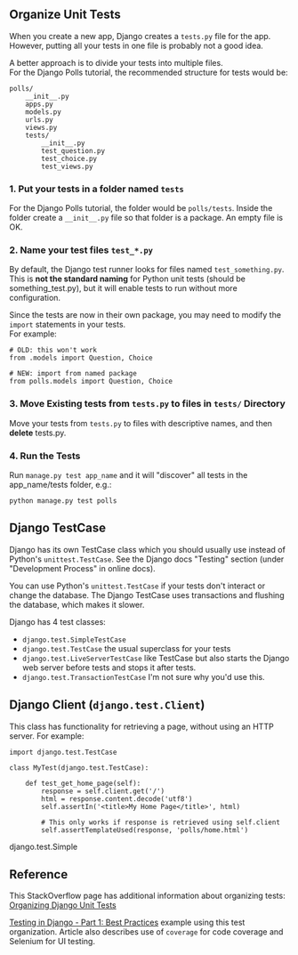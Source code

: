 ## Organize Unit Tests

When you create a new app, Django creates a `tests.py` file for the app.
However, putting all your tests in one file is probably not a good idea.

A better approach is to divide your tests into multiple files.  
For the Django Polls tutorial, the recommended structure for tests would be:
```
polls/
    __init__.py
    apps.py
    models.py
    urls.py
    views.py
    tests/
        __init__.py
        test_question.py
        test_choice.py
        test_views.py
```
        

### 1. Put your tests in a folder named `tests`

For the Django Polls tutorial, the folder would be `polls/tests`.
Inside the folder create a `__init__.py` file so that folder is a package.
An empty file is OK.

### 2. Name your test files `test_*.py`

By default, the Django test runner looks for files named `test_something.py`.
This is **not the standard naming** for Python unit tests (should be something_test.py), but it will enable tests to run without more configuration.

Since the tests are now in their own package, you may need
to modify the `import` statements in your tests.  
For example:
```
# OLD: this won't work
from .models import Question, Choice

# NEW: import from named package
from polls.models import Question, Choice
```

### 3. Move Existing tests from `tests.py` to files in `tests/` Directory

Move your tests from `tests.py` to files with descriptive names,
and then **delete** tests.py.

### 4. Run the Tests

Run `manage.py test app_name` and it will "discover" all tests
in the app_name/tests folder, e.g.:
```
python manage.py test polls
```

## Django TestCase

Django has its own TestCase class which you should usually use
instead of Python's `unittest.TestCase`. 
See the Django docs "Testing" section (under "Development Process" in online docs).

You can use Python's `unittest.TestCase` if your tests don't 
interact or change the database.  The Django TestCase uses
transactions and flushing the database, which makes it slower.

Django has 4 test classes:

* `django.test.SimpleTestCase`
* `django.test.TestCase` the usual superclass for your tests
* `django.test.LiveServerTestCase` like TestCase but also starts the Django web server before tests and stops it after tests.
* `django.test.TransactionTestCase` I'm not sure why you'd use this.

## Django Client (`django.test.Client`)

This class has functionality for retrieving a page, without using an HTTP server.  For example:

```
import django.test.TestCase

class MyTest(django.test.TestCase):

    def test_get_home_page(self):
        response = self.client.get('/')
        html = response.content.decode('utf8')
        self.assertIn('<title>My Home Page</title>', html)

        # This only works if response is retrieved using self.client
        self.assertTemplateUsed(response, 'polls/home.html')
```
django.test.Simple

## Reference

This StackOverflow page has additional information about organizing tests:
[Organizing Django Unit Tests](https://stackoverflow.com/questions/5160688/organizing-django-unit-tests/20932450#20932450)

[Testing in Django - Part 1: Best Practices](https://realpython.com/testing-in-django-part-1-best-practices-and-examples/) example using this test organization. Article also describes use of `coverage` for code coverage and Selenium for UI testing.
